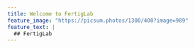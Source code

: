 ```yaml
---
title: Welcome to FertigLab
feature_image: "https://picsum.photos/1300/400?image=989"
feature_text: |
  ## FertigLab
---
```

